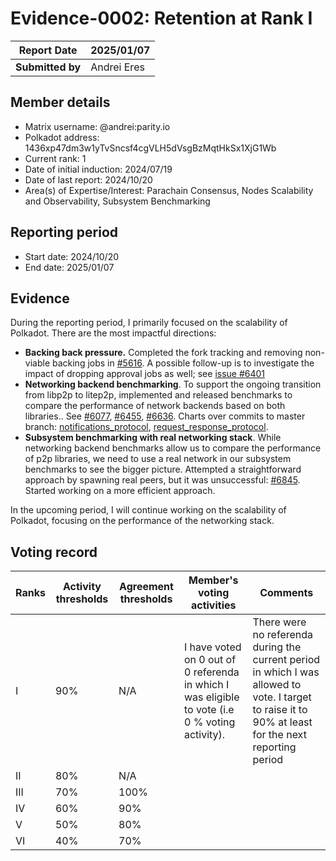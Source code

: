 # Evidence-0002: Retention at Rank I

| **Report Date**  | 2025/01/07  |
|------------------|-------------|
| **Submitted by** | Andrei Eres |

## Member details

- Matrix username: @andrei:parity.io
- Polkadot address: 1436xp47dm3w1yTvSncsf4cgVLH5dVsgBzMqtHkSx1XjG1Wb
- Current rank: 1
- Date of initial induction: 2024/07/19
- Date of last report: 2024/10/20
- Area(s) of Expertise/Interest: Parachain Consensus, Nodes Scalability and Observability, Subsystem Benchmarking

## Reporting period
- Start date: 2024/10/20
- End date: 2025/01/07

## Evidence

During the reporting period, I primarily focused on the scalability of Polkadot. There are the most impactful directions:
- **Backing back pressure.** Completed the fork tracking and removing non-viable backing jobs in [#5616](https://github.com/paritytech/polkadot-sdk/pull/5616). A possible follow-up is to investigate the impact of dropping approval jobs as well; see [issue \#6401](https://github.com/paritytech/polkadot-sdk/issues/6401)
- **Networking backend benchmarking**. To support the ongoing transition from libp2p to litep2p, implemented and released benchmarks to compare the performance of network backends based on both libraries.. See [\#6077](https://github.com/paritytech/polkadot-sdk/pull/6077), [\#6455](https://github.com/paritytech/polkadot-sdk/pull/6455), [#6636](https://github.com/paritytech/polkadot-sdk/pull/6636). Charts over commits to master branch: [notifications_protocol](https://paritytech.github.io/polkadot-sdk/bench/notifications_protocol/), [request_response_protocol](https://paritytech.github.io/polkadot-sdk/bench/request_response_protocol/).
- **Subsystem benchmarking with real networking stack**. While networking backend benchmarks allow us to compare the performance of p2p libraries, we need to use a real network in our subsystem benchmarks to see the bigger picture. Attempted a straightforward approach by spawning real peers, but it was unsuccessful: [\#6845](https://github.com/paritytech/polkadot-sdk/pull/6845). Started working on a more efficient approach.

In the upcoming period, I will continue working on the scalability of Polkadot, focusing on the performance of the networking stack.

## Voting record
|  Ranks | Activity thresholds | Agreement thresholds | Member's voting activities | Comments |
|---|---|---|---|---|
|I  |90%   |N/A   | I have voted on 0 out of 0 referenda in which I was eligible to vote (i.e 0 % voting activity). | There were no referenda during the current period in which I was allowed to vote. I target to raise it to 90% at least for the next reporting period |
|II |80%   |N/A   |   |  |
|III|70%   |100%  |   |  |
|IV |60%   |90%   |   |  |
|V  |50%   |80%   |   |  |
|VI |40%   |70%   |   |  |
